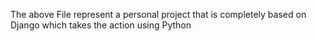 The above File represent a personal project that is completely based on Django which takes the action using Python
